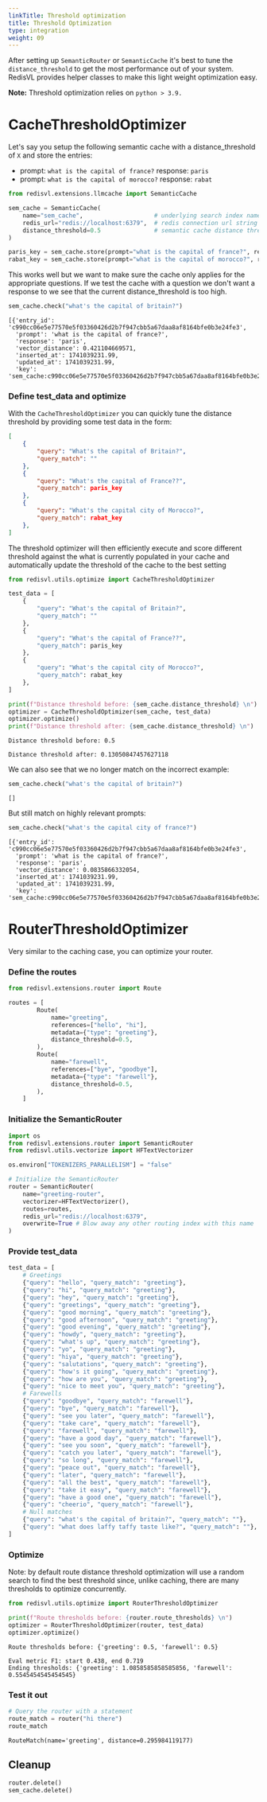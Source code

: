 ```yaml
---
linkTitle: Threshold optimization
title: Threshold Optimization
type: integration
weight: 09
---
```



After setting up `SemanticRouter` or `SemanticCache` it's best to tune the `distance_threshold` to get the most performance out of your system. RedisVL provides helper classes to make this light weight optimization easy.

**Note:** Threshold optimization relies on `python > 3.9.`

# CacheThresholdOptimizer

Let's say you setup the following semantic cache with a distance_threshold of `X` and store the entries:

- prompt: `what is the capital of france?` response: `paris`
- prompt: `what is the capital of morocco?` response: `rabat`


```python
from redisvl.extensions.llmcache import SemanticCache

sem_cache = SemanticCache(
    name="sem_cache",                    # underlying search index name
    redis_url="redis://localhost:6379",  # redis connection url string
    distance_threshold=0.5               # semantic cache distance threshold
)

paris_key = sem_cache.store(prompt="what is the capital of france?", response="paris")
rabat_key = sem_cache.store(prompt="what is the capital of morocco?", response="rabat")

```

This works well but we want to make sure the cache only applies for the appropriate questions. If we test the cache with a question we don't want a response to we see that the current distance_threshold is too high. 


```python
sem_cache.check("what's the capital of britain?")
```




    [{'entry_id': 'c990cc06e5e77570e5f03360426d2b7f947cbb5a67daa8af8164bfe0b3e24fe3',
      'prompt': 'what is the capital of france?',
      'response': 'paris',
      'vector_distance': 0.421104669571,
      'inserted_at': 1741039231.99,
      'updated_at': 1741039231.99,
      'key': 'sem_cache:c990cc06e5e77570e5f03360426d2b7f947cbb5a67daa8af8164bfe0b3e24fe3'}]



### Define test_data and optimize

With the `CacheThresholdOptimizer` you can quickly tune the distance threshold by providing some test data in the form:

```json
[
    {
        "query": "What's the capital of Britain?",
        "query_match": ""
    },
    {
        "query": "What's the capital of France??",
        "query_match": paris_key
    },
    {
        "query": "What's the capital city of Morocco?",
        "query_match": rabat_key
    },
]
```

The threshold optimizer will then efficiently execute and score different threshold against the what is currently populated in your cache and automatically update the threshold of the cache to the best setting


```python
from redisvl.utils.optimize import CacheThresholdOptimizer

test_data = [
    {
        "query": "What's the capital of Britain?",
        "query_match": ""
    },
    {
        "query": "What's the capital of France??",
        "query_match": paris_key
    },
    {
        "query": "What's the capital city of Morocco?",
        "query_match": rabat_key
    },
]

print(f"Distance threshold before: {sem_cache.distance_threshold} \n")
optimizer = CacheThresholdOptimizer(sem_cache, test_data)
optimizer.optimize()
print(f"Distance threshold after: {sem_cache.distance_threshold} \n")
```

    Distance threshold before: 0.5 
    
    Distance threshold after: 0.13050847457627118 
    


We can also see that we no longer match on the incorrect example:


```python
sem_cache.check("what's the capital of britain?")
```




    []



But still match on highly relevant prompts:


```python
sem_cache.check("what's the capital city of france?")
```




    [{'entry_id': 'c990cc06e5e77570e5f03360426d2b7f947cbb5a67daa8af8164bfe0b3e24fe3',
      'prompt': 'what is the capital of france?',
      'response': 'paris',
      'vector_distance': 0.0835866332054,
      'inserted_at': 1741039231.99,
      'updated_at': 1741039231.99,
      'key': 'sem_cache:c990cc06e5e77570e5f03360426d2b7f947cbb5a67daa8af8164bfe0b3e24fe3'}]



# RouterThresholdOptimizer

Very similar to the caching case, you can optimize your router.

### Define the routes


```python
from redisvl.extensions.router import Route

routes = [
        Route(
            name="greeting",
            references=["hello", "hi"],
            metadata={"type": "greeting"},
            distance_threshold=0.5,
        ),
        Route(
            name="farewell",
            references=["bye", "goodbye"],
            metadata={"type": "farewell"},
            distance_threshold=0.5,
        ),
    ]
```

### Initialize the SemanticRouter


```python
import os
from redisvl.extensions.router import SemanticRouter
from redisvl.utils.vectorize import HFTextVectorizer

os.environ["TOKENIZERS_PARALLELISM"] = "false"

# Initialize the SemanticRouter
router = SemanticRouter(
    name="greeting-router",
    vectorizer=HFTextVectorizer(),
    routes=routes,
    redis_url="redis://localhost:6379",
    overwrite=True # Blow away any other routing index with this name
)
```

### Provide test_data


```python
test_data = [
    # Greetings
    {"query": "hello", "query_match": "greeting"},
    {"query": "hi", "query_match": "greeting"},
    {"query": "hey", "query_match": "greeting"},
    {"query": "greetings", "query_match": "greeting"},
    {"query": "good morning", "query_match": "greeting"},
    {"query": "good afternoon", "query_match": "greeting"},
    {"query": "good evening", "query_match": "greeting"},
    {"query": "howdy", "query_match": "greeting"},
    {"query": "what's up", "query_match": "greeting"},
    {"query": "yo", "query_match": "greeting"},
    {"query": "hiya", "query_match": "greeting"},
    {"query": "salutations", "query_match": "greeting"},
    {"query": "how's it going", "query_match": "greeting"},
    {"query": "how are you", "query_match": "greeting"},
    {"query": "nice to meet you", "query_match": "greeting"},
    # Farewells
    {"query": "goodbye", "query_match": "farewell"},
    {"query": "bye", "query_match": "farewell"},
    {"query": "see you later", "query_match": "farewell"},
    {"query": "take care", "query_match": "farewell"},
    {"query": "farewell", "query_match": "farewell"},
    {"query": "have a good day", "query_match": "farewell"},
    {"query": "see you soon", "query_match": "farewell"},
    {"query": "catch you later", "query_match": "farewell"},
    {"query": "so long", "query_match": "farewell"},
    {"query": "peace out", "query_match": "farewell"},
    {"query": "later", "query_match": "farewell"},
    {"query": "all the best", "query_match": "farewell"},
    {"query": "take it easy", "query_match": "farewell"},
    {"query": "have a good one", "query_match": "farewell"},
    {"query": "cheerio", "query_match": "farewell"},
    # Null matches
    {"query": "what's the capital of britain?", "query_match": ""},
    {"query": "what does laffy taffy taste like?", "query_match": ""},
]
```

### Optimize

Note: by default route distance threshold optimization will use a random search to find the best threshold since, unlike caching, there are many thresholds to optimize concurrently. 


```python
from redisvl.utils.optimize import RouterThresholdOptimizer

print(f"Route thresholds before: {router.route_thresholds} \n")
optimizer = RouterThresholdOptimizer(router, test_data)
optimizer.optimize()
```

    Route thresholds before: {'greeting': 0.5, 'farewell': 0.5} 
    
    Eval metric F1: start 0.438, end 0.719 
    Ending thresholds: {'greeting': 1.0858585858585856, 'farewell': 0.5545454545454545}


### Test it out


```python
# Query the router with a statement
route_match = router("hi there")
route_match
```




    RouteMatch(name='greeting', distance=0.295984119177)



## Cleanup


```python
router.delete()
sem_cache.delete()
```
